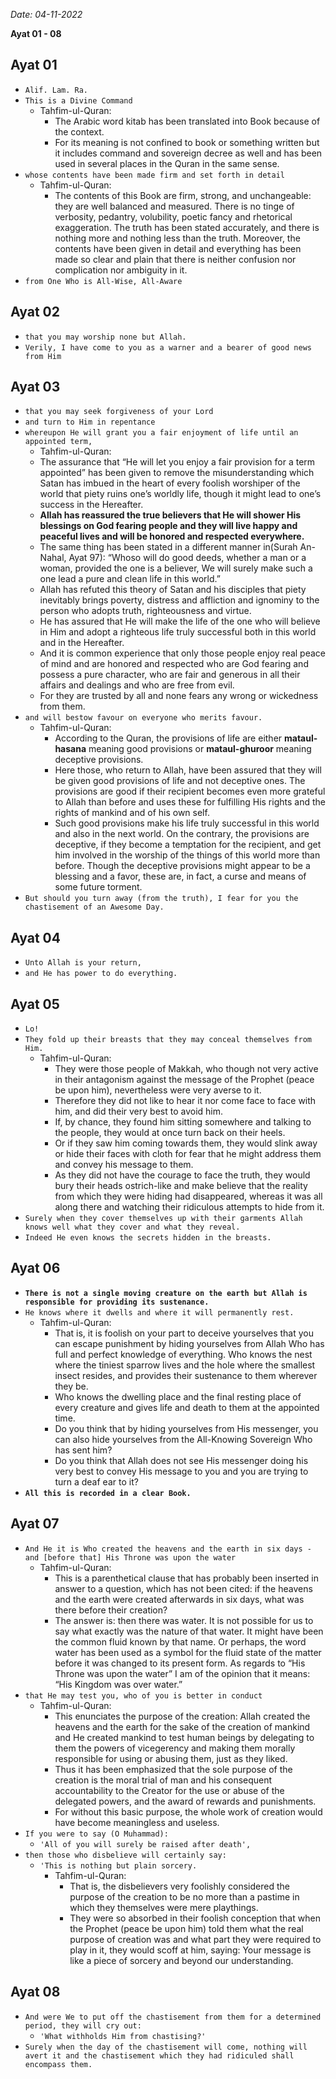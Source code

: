 *Date: 04-11-2022*

**Ayat 01 - 08**

## Ayat 01

- `Alif. Lam. Ra.`
- `This is a Divine Command`
  - Tahfim-ul-Quran:
    - The Arabic word kitab has been translated into Book because of the context.
    - For its meaning is not confined to book or something written but it includes command and sovereign decree as well and has been used in several places in the Quran in the same sense.
- `whose contents have been made firm and set forth in detail`
  - Tahfim-ul-Quran:
    - The contents of this Book are firm, strong, and unchangeable: they are well balanced and measured. There is no tinge of verbosity, pedantry, volubility, poetic fancy and rhetorical exaggeration. The truth has been stated accurately, and there is nothing more and nothing less than the truth. Moreover, the contents have been given in detail and everything has been made so clear and plain that there is neither confusion nor complication nor ambiguity in it.
- `from One Who is All-Wise, All-Aware`

## Ayat 02

- `that you may worship none but Allah.`
- `Verily, I have come to you as a warner and a bearer of good news from Him`

## Ayat 03

- `that you may seek forgiveness of your Lord`
- `and turn to Him in repentance`
- `whereupon He will grant you a fair enjoyment of life until an appointed term,`
  - Tahfim-ul-Quran:
  - The assurance that “He will let you enjoy a fair provision for a term appointed” has been given to remove the misunderstanding which Satan has imbued in the heart of every foolish worshiper of the world that piety ruins one’s worldly life, though it might lead to one’s success in the Hereafter.
  - **Allah has reassured the true believers that He will shower His blessings on God fearing people and they will live happy and peaceful lives and will be honored and respected everywhere.**
  - The same thing has been stated in a different manner in(Surah An-Nahal, Ayat 97): “Whoso will do good deeds, whether a man or a woman, provided the one is a believer, We will surely make such a one lead a pure and clean life in this world.”
  - Allah has refuted this theory of Satan and his disciples that piety inevitably brings poverty, distress and affliction and ignominy to the person who adopts truth, righteousness and virtue.
  - He has assured that He will make the life of the one who will believe in Him and adopt a righteous life truly successful both in this world and in the Hereafter.
  - And it is common experience that only those people enjoy real peace of mind and are honored and respected who are God fearing and possess a pure character, who are fair and generous in all their affairs and dealings and who are free from evil.
  - For they are trusted by all and none fears any wrong or wickedness from them.
- `and will bestow favour on everyone who merits favour.`
  - Tahfim-ul-Quran:
    - According to the Quran, the provisions of life are either **mataul-hasana** meaning good provisions or **mataul-ghuroor** meaning deceptive provisions.
    - Here those, who return to Allah, have been assured that they will be given good provisions of life and not deceptive ones. The provisions are good if their recipient becomes even more grateful to Allah than before and uses these for fulfilling His rights and the rights of mankind and of his own self.
    - Such good provisions make his life truly successful in this world and also in the next world. On the contrary, the provisions are deceptive, if they become a temptation for the recipient, and get him involved in the worship of the things of this world more than before. Though the deceptive provisions might appear to be a blessing and a favor, these are, in fact, a curse and means of some future torment.
- `But should you turn away (from the truth), I fear for you the chastisement of an Awesome Day.`

## Ayat 04

- `Unto Allah is your return,`
- `and He has power to do everything.`

## Ayat 05

- `Lo!`
- `They fold up their breasts that they may conceal themselves from Him.`
  - Tahfim-ul-Quran:
    - They were those people of Makkah, who though not very active in their antagonism against the message of the Prophet (peace be upon him), nevertheless were very averse to it.
    - Therefore they did not like to hear it nor come face to face with him, and did their very best to avoid him.
    - If, by chance, they found him sitting somewhere and talking to the people, they would at once turn back on their heels.
    - Or if they saw him coming towards them, they would slink away or hide their faces with cloth for fear that he might address them and convey his message to them.
    - As they did not have the courage to face the truth, they would bury their heads ostrich-like and make believe that the reality from which they were hiding had disappeared, whereas it was all along there and watching their ridiculous attempts to hide from it.
- `Surely when they cover themselves up with their garments Allah knows well what they cover and what they reveal.`
- `Indeed He even knows the secrets hidden in the breasts.`

## Ayat 06

- **`There is not a single moving creature on the earth but Allah is responsible for providing its sustenance.`**
- `He knows where it dwells and where it will permanently rest.`
  - Tahfim-ul-Quran:
    - That is, it is foolish on your part to deceive yourselves that you can escape punishment by hiding yourselves from Allah Who has full and perfect knowledge of everything. Who knows the nest where the tiniest sparrow lives and the hole where the smallest insect resides, and provides their sustenance to them wherever they be.
    - Who knows the dwelling place and the final resting place of every creature and gives life and death to them at the appointed time.
    - Do you think that by hiding yourselves from His messenger, you can also hide yourselves from the All-Knowing Sovereign Who has sent him?
    - Do you think that Allah does not see His messenger doing his very best to convey His message to you and you are trying to turn a deaf ear to it?
- **`All this is recorded in a clear Book.`**

## Ayat 07

- `And He it is Who created the heavens and the earth in six days - and [before that] His Throne was upon the water`
  - Tahfim-ul-Quran:
    - This is a parenthetical clause that has probably been inserted in answer to a question, which has not been cited: if the heavens and the earth were created afterwards in six days, what was there before their creation?
    - The answer is: then there was water. It is not possible for us to say what exactly was the nature of that water. It might have been the common fluid known by that name. Or perhaps, the word water has been used as a symbol for the fluid state of the matter before it was changed to its present form. As regards to “His Throne was upon the water” I am of the opinion that it means: “His Kingdom was over water.”
- `that He may test you, who of you is better in conduct`
  - Tahfim-ul-Quran:
    - This enunciates the purpose of the creation: Allah created the heavens and the earth for the sake of the creation of mankind and He created mankind to test human beings by delegating to them the powers of vicegerency and making them morally responsible for using or abusing them, just as they liked.
    - Thus it has been emphasized that the sole purpose of the creation is the moral trial of man and his consequent accountability to the Creator for the use or abuse of the delegated powers, and the award of rewards and punishments.
    - For without this basic purpose, the whole work of creation would have become meaningless and useless.
- `If you were to say (O Muhammad):`
  - `'All of you will surely be raised after death',`
- `then those who disbelieve will certainly say:`
  - `'This is nothing but plain sorcery.`
    - Tahfim-ul-Quran:
      - That is, the disbelievers very foolishly considered the purpose of the creation to be no more than a pastime in which they themselves were mere playthings.
      - They were so absorbed in their foolish conception that when the Prophet (peace be upon him) told them what the real purpose of creation was and what part they were required to play in it, they would scoff at him, saying: Your message is like a piece of sorcery and beyond our understanding.

## Ayat 08

- `And were We to put off the chastisement from them for a determined period, they will cry out:`
  - `'What withholds Him from chastising?'`
- `Surely when the day of the chastisement will come, nothing will avert it and the chastisement which they had ridiculed shall encompass them.`